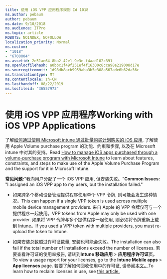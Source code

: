 ```yaml
---
title: 使用 iOS VPP 应用程序规则 Id 1018
ms.author: pebaum
author: pebaum
ms.date: 9/10/2018
ms.audience: ITPro
ms.topic: article
ROBOTS: NOINDEX, NOFOLLOW
localization_priority: Normal
ms.custom:
- "1018"
- "6700004"
ms.assetid: 2e51ae64-8ba2-42e1-9e3e-f4aad102c391
ms.openlocfilehash: a0bbc1f49f251ef4f16300c8cca98e219008d17e
ms.sourcegitcommit: 1d98db8acb9959aba3b5e308a567ade6b62da56c
ms.translationtype: MT
ms.contentlocale: zh-CN
ms.lasthandoff: 08/22/2019
ms.locfileid: "36557973"
---
```

# <a name="working-with-ios-vpp-applications"></a><span data-ttu-id="38ccc-102">使用 iOS VPP 应用程序</span><span class="sxs-lookup"><span data-stu-id="38ccc-102">Working with iOS VPP Applications</span></span>

<span data-ttu-id="38ccc-103">了解[如何通过使用 Microsoft intune 通过批量购买计划购买的 iOS 应用](https://docs.microsoft.com/intune/vpp-apps-ios), 了解使用 Apple Volume purchase program 的功能、约束和步骤, 以及在 Microsoft intune 中对其的支持。</span><span class="sxs-lookup"><span data-stu-id="38ccc-103">Read [How to manage iOS apps purchased through a volume-purchase program with Microsoft Intune](https://docs.microsoft.com/intune/vpp-apps-ios) to learn about features, constraints, and steps to make use of the Apple Volume Purchase Program and the support for it in Microsoft Intune.</span></span>
  
 <span data-ttu-id="38ccc-104">**常见问题:**"我向用户分配了一个 iOS VPP 应用, 但安装失败。"</span><span class="sxs-lookup"><span data-stu-id="38ccc-104">**Common Issues:** "I assigned an iOS VPP app to my users, but the installation failed."</span></span>
  
- <span data-ttu-id="38ccc-105">如果跨多个移动设备管理提供程序使用单个 VPP 令牌, 则可能会发生这种情况。</span><span class="sxs-lookup"><span data-stu-id="38ccc-105">This can happen if a single VPP token is used across multiple mobile device management providers.</span></span> <span data-ttu-id="38ccc-106">来自 Apple 的 VPP 令牌仅可与一个提供程序一起使用。</span><span class="sxs-lookup"><span data-stu-id="38ccc-106">VPP tokens from Apple may only be used with one provider.</span></span> <span data-ttu-id="38ccc-107">如果将 VPP 令牌与多个提供程序一起使用, 则必须将令牌重新上载到 Intune。</span><span class="sxs-lookup"><span data-stu-id="38ccc-107">If you used a VPP token with multiple providers, you must re-upload the token to Intune.</span></span>

- <span data-ttu-id="38ccc-108">如果安装总数超过许可证数量, 安装也可能会失败。</span><span class="sxs-lookup"><span data-stu-id="38ccc-108">The installation can also fail if the total number of installations exceed the number of licenses.</span></span> <span data-ttu-id="38ccc-109">若要查看许可证的使用率报告, 请转到**Intune 移动应用** \> **应用程序许可证**页。</span><span class="sxs-lookup"><span data-stu-id="38ccc-109">To view a usage report for your licenses, go to the **Intune Mobile apps** \> **App licenses** page.</span></span> <span data-ttu-id="38ccc-110">若要了解如何回收使用中的许可证, 请参阅[本文。](https://docs.microsoft.com/intune/vpp-apps-ios#revoking-app-licenses-and-deleting-tokens)</span><span class="sxs-lookup"><span data-stu-id="38ccc-110">To learn how to reclaim licenses in use, see [this article.](https://docs.microsoft.com/intune/vpp-apps-ios#revoking-app-licenses-and-deleting-tokens)</span></span>
